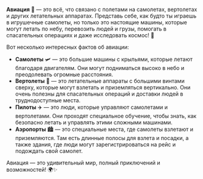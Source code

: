 **Авиация** 🛫 — это всё, что связано с полетами на самолетах, вертолетах и других летательных аппаратах. Представь себе, как будто ты играешь в игрушечные самолеты, но только это настоящие машины, которые могут летать по небу, перевозить людей и грузы, помогать в спасательных операциях и даже исследовать космос! 🌌

Вот несколько интересных фактов об авиации:

- **Самолеты** 🛩️ — это большие машины с крыльями, которые летают благодаря двигателям. Они могут подниматься высоко в небо и преодолевать огромные расстояния.
- **Вертолеты** 🚁 — это летательные аппараты с большими винтами сверху, которые могут взлетать и приземляться вертикально. Они очень полезны для спасательных операций и доставки людей в труднодоступные места.
- **Пилоты** ✈️ — это люди, которые управляют самолетами и вертолетами. Они проходят специальное обучение, чтобы знать, как безопасно летать и управлять этими сложными машинами.
- **Аэропорты** 🏙️ — это специальные места, где самолеты взлетают и приземляются. Там есть длинные полосы для взлета и посадки, а также здания, где люди могут зарегистрироваться на рейс и подождать свой самолет.

Авиация — это удивительный мир, полный приключений и возможностей! 🌍✨